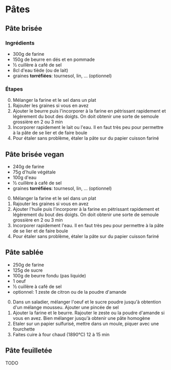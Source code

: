 # Pâtes

## Pâte brisée

### Ingrédients

- 300g de farine
- 150g de beurre en dés et en pommade
- ½ cuillère à café de sel
- 8cl d'eau tiède (ou de lait)
- graines **torréfiées**: tournesol, lin, ... (optionnel)

### Étapes

0. Mélanger la farine et le sel dans un plat
1. Rajouter les graines si vous en avez
2. Ajouter le beurre puis l'incorporer à la farine en pétrissant rapidement et légèrement du bout des doigts. On doit obtenir une sorte de semoule grossière en 2 ou 3 min
3. Incorporer rapidement le lait ou l'eau. Il en faut très peu pour permettre à la pâte de se lier et de faire boule
4. Pour étaler sans problème, étaler la pâte sur du papier cuisson fariné

## Pâte brisée vegan

- 240g de farine
- 75g d'huile végétale
- 100g d'eau
- ½ cuillère à café de sel
- graines **torréfiées**: tournesol, lin, ... (optionnel)

0. Mélanger la farine et le sel dans un plat
1. Rajouter les graines si vous en avez
2. Ajouter l'huile puis l'incorporer à la farine en pétrissant rapidement et légèrement du bout des doigts. On doit obtenir une sorte de semoule grossière en 2 ou 3 min
3. Incorporer rapidement l'eau. Il en faut très peu pour permettre à la pâte de se lier et de faire boule
4. Pour étaler sans problème, étaler la pâte sur du papier cuisson fariné

## Pâte sablée

- 250g de farine
- 125g de sucre
- 100g de beurre fondu (pas liquide)
- 1 oeuf
- ½ cuillère à café de sel
- optionnel: 1 zeste de citron ou de la poudre d'amande

0. Dans un saladier, mélanger l'oeuf et le sucre poudre jusqu'à obtention d'un mélange mousseu. Ajouter une pincée de sel
1. Ajouter la farine et le beurre. Rajouter le zeste ou la poudre d'amande si vous en avez. Bien mélanger jusqu'à obtenir une pâte homogène
2. Etaler sur un papier sulfurisé, mettre dans un moule, piquer avec une fourchette
3. Faites cuire à four chaud (1890°C) 12 à 15 min

## Pâte feuilletée

TODO
